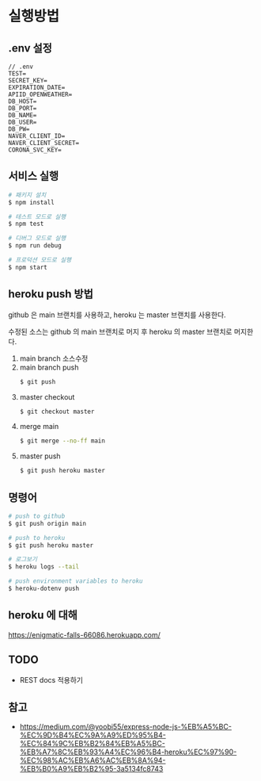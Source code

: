 # 실행방법

## .env 설정

```text
// .env
TEST=
SECRET_KEY=
EXPIRATION_DATE=
APIID_OPENWEATHER=
DB_HOST=
DB_PORT=
DB_NAME=
DB_USER=
DB_PW=
NAVER_CLIENT_ID=
NAVER_CLIENT_SECRET=
CORONA_SVC_KEY=
```

## 서비스 실행

```bash
# 패키지 설치
$ npm install

# 테스트 모드로 실행
$ npm test

# 디버그 모드로 실행
$ npm run debug

# 프로덕션 모드로 실행
$ npm start
```

## heroku push 방법

github 은 main 브랜치를 사용하고, heroku 는 master 브랜치를 사용한다.

수정된 소스는 github 의 main 브랜치로 머지 후 heroku 의 master 브랜치로 머지한다.

1. main branch 소스수정
1. main branch push
    ```bash
    $ git push
    ```
1. master checkout
    ```bash
    $ git checkout master 
    ```
1. merge main
    ```bash
    $ git merge --no-ff main
    ```
1. master push
    ```bash
    $ git push heroku master
    ```

## 명령어

```bash
# push to github
$ git push origin main

# push to heroku
$ git push heroku master

# 로그보기
$ heroku logs --tail

# push environment variables to heroku
$ heroku-dotenv push
```

## heroku 에 대해

https://enigmatic-falls-66086.herokuapp.com/

## TODO

- REST docs 적용하기  

## 참고
- https://medium.com/@yoobi55/express-node-js-%EB%A5%BC-%EC%9D%B4%EC%9A%A9%ED%95%B4-%EC%84%9C%EB%B2%84%EB%A5%BC-%EB%A7%8C%EB%93%A4%EC%96%B4-heroku%EC%97%90-%EC%98%AC%EB%A6%AC%EB%8A%94-%EB%B0%A9%EB%B2%95-3a5134fc8743